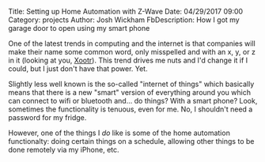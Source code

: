 Title: Setting up Home Automation with Z-Wave
Date: 04/29/2017 09:00
Category: projects
Author: Josh Wickham
FbDescription: How I got my garage door to open using my smart phone

One of the latest trends in computing and the internet is that companies will make their name some common word, only
misspelled and with an x, y, or z in it (looking at you, [Xootr](http://www.xootr.com/)). This trend drives me nuts and
I'd change it if I could, but I just don't have that power. Yet.

Slightly less well known is the so-called "internet of things" which basically means that there is a new "smart" version
of everything around you which can connect to wifi or bluetooth and... do things? With a smart phone? Look, sometimes
 the functionality is tenuous, even for me. No, I shouldn't need a password for my fridge.
 
However, one of the things I _do_ like is some of the home automation functionalty: doing certain things on a schedule,
allowing other things to be done remotely via my iPhone, etc.